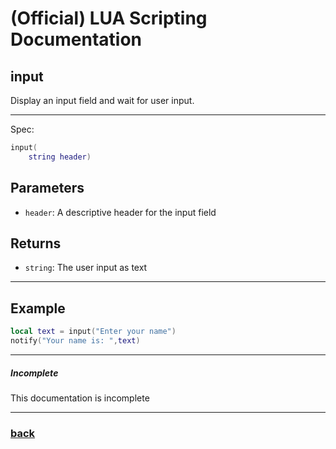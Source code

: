 
# (Official) LUA Scripting Documentation

## input

Display an input field and wait for user input.

___

Spec:

```lua
input(
	string header)
```

## Parameters

- `header`: A descriptive header for the input field

## Returns

- `string`: The user input as text

___

## Example

```lua
local text = input("Enter your name")
notify("Your name is: ",text)
```

___

##### Incomplete

This documentation is incomplete

___

### [back](../gui)
